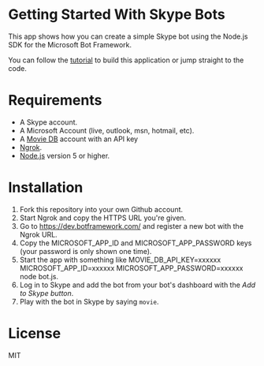 # Getting Started With Skype Bots

This app shows how you can create a simple Skype bot using the Node.js SDK for the Microsoft Bot Framework.

You can follow the [tutorial](http://sitepoint.com) to build this application or jump straight to the code.

# Requirements
- A Skype account.
- A Microsoft Account (live, outlook, msn, hotmail, etc).
- A [Movie DB](https://www.themoviedb.org) account with an API key
- [Ngrok](https://ngrok.com/).
- [Node.js](https://nodejs.org/en/download/) version 5 or higher.

# Installation
1. Fork this repository into your own Github account.
2. Start Ngrok and copy the HTTPS URL you're given.
3. Go to https://dev.botframework.com/ and register a new bot with the Ngrok URL.
4. Copy the MICROSOFT_APP_ID and MICROSOFT_APP_PASSWORD keys (your password is only shown one time).
5. Start the app with something like MOVIE_DB_API_KEY=xxxxxx MICROSOFT_APP_ID=xxxxxx MICROSOFT_APP_PASSWORD=xxxxxx node bot.js.
6. Log in to Skype and add the bot from your bot's dashboard with the *Add to Skype button*. 
7. Play with the bot in Skype by saying `movie`.

# License
MIT
